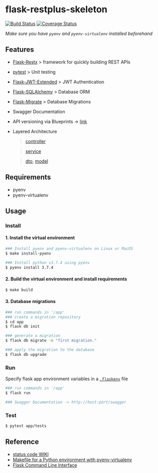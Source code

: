 # flask-restplus-skeleton

[![Build Status](https://travis-ci.com/beerjoa/flask-restplus-skeleton.svg?branch=master)](https://travis-ci.com/beerjoa/flask-restplus-skeleton)
[![Coverage Status](https://coveralls.io/repos/github/beerjoa/flask-restplus-skeleton/badge.svg?branch=master)](https://coveralls.io/github/beerjoa/flask-restplus-skeleton?branch=master)

*Make sure you have `pyenv` and `pyenv-virtualenv` installed beforehand*

## Features
- [Flask-Restx](https://flask-restx.readthedocs.io/en/latest/) > framework for quickly building REST APIs
- [pytest](https://docs.pytest.org/en/stable/contents.html) > Unit testing 
- [Flask-JWT-Extended](https://flask-jwt-extended.readthedocs.io/en/stable/) > JWT Authentication
- [Flask-SQLAlchemy](https://flask-sqlalchemy.palletsprojects.com/en/2.x/) > Database ORM
- [Flask-Migrate](https://flask-migrate.readthedocs.io/en/latest/) > Database Migrations
- Swagger Documentation 
- API versioning via Blueprints -> [link](https://github.com/beerjoa/flask-restplus-skeleton/tree/master/app/src/blueprints)
- Layered Architecture 
    > [controller](https://github.com/beerjoa/flask-restplus-skeleton/tree/master/app/src/controllers)

    > [service](https://github.com/beerjoa/flask-restplus-skeleton/tree/master/app/src/services/README.MD)

    > [dto](https://github.com/beerjoa/flask-restplus-skeleton/tree/master/app/src/dtos), [model](https://github.com/beerjoa/flask-restplus-skeleton/tree/master/app/src/models)

## Requirements
- pyenv
- pyenv-virtualenv

## Usage


### Install

#### 1. Install the virtual environment


```bash
### Install pyenv and pyenv-virtualenv on Linux or MacOS
$ make install-pyenv
```

```bash
### Install python v3.7.4 using pyenv
$ pyenv install 3.7.4
```

#### 2. Build the virtual environment and install requirements

```bash
$ make build
```

#### 3. Database migrations

```bash
### run commands in '/app'
### create a migration repository 
$ cd app 
$ flask db init

### generate a migration
$ flask db migrate -m "first migration."

### apply the migration to the database
$ flask db upgrade
```

### Run
Specify flask app environment variables in a [`.flaskenv`](https://github.com/beerjoa/flask-restplus-skeleton/blob/master/app/.flaskenv) file

```bash
### run commands in '/app'
$ flask run

### Swagger Documentation -> http://host:port/swagger
```


### Test

```bash
$ pytest app/tests
```


## Reference

- [status code WIKI](https://ko.wikipedia.org/wiki/HTTP_%EC%83%81%ED%83%9C_%EC%BD%94%EB%93%9C#3xx_(%EB%A6%AC%EB%8B%A4%EC%9D%B4%EB%A0%89%EC%85%98_%EC%99%84%EB%A3%8C))
- [Makefile for a Python environment with pyenv-virtualenv](https://gist.github.com/genyrosk/2a6e893ee72fa2737a6df243f6520a6d)
- [Flask Command Line Interface](https://flask.palletsprojects.com/en/1.1.x/cli/)